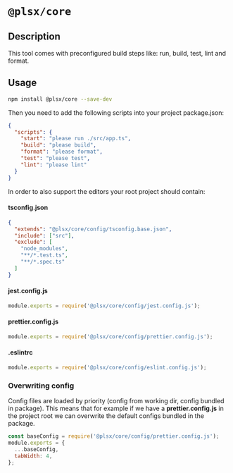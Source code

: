 # `@plsx/core`

## Description
This tool comes with preconfigured build steps like: run, build, test, lint and format.

## Usage

```sh
npm install @plsx/core --save-dev
```

Then you need to add the following scripts into your project package.json:
```json
{
  "scripts": {
    "start": "please run ./src/app.ts",
    "build": "please build",
    "format": "please format",
    "test": "please test",
    "lint": "please lint"
  }
}
```

In order to also support the editors your root project should contain:

#### tsconfig.json
```json
{
  "extends": "@plsx/core/config/tsconfig.base.json",
  "include": ["src"],
  "exclude": [
    "node_modules",
    "**/*.test.ts",
    "**/*.spec.ts"
  ]
}
```
#### jest.config.js
```js
module.exports = require('@plsx/core/config/jest.config.js');
```
#### prettier.config.js
```js
module.exports = require('@plsx/core/config/prettier.config.js');
```
#### .eslintrc
```js
module.exports = require('@plsx/core/config/eslint.config.js');
```

### Overwriting config
Config files are loaded by priority (config from working dir, config bundled in package). This means that for example if
we have a **prettier.config.js** in the project root we can overwrite the default configs bundled in the package.
```js
const baseConfig = require('@plsx/core/config/prettier.config.js');
module.exports = {
  ...baseConfig,
  tabWidth: 4,
};
```
